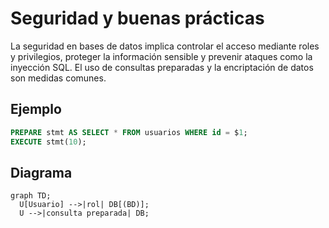 # Seguridad y buenas prácticas

La seguridad en bases de datos implica controlar el acceso mediante roles y privilegios, proteger la información sensible y prevenir ataques como la inyección SQL. El uso de consultas preparadas y la encriptación de datos son medidas comunes.

## Ejemplo
```sql
PREPARE stmt AS SELECT * FROM usuarios WHERE id = $1;
EXECUTE stmt(10);
```

## Diagrama
```mermaid
graph TD;
  U[Usuario] -->|rol| DB[(BD)];
  U -->|consulta preparada| DB;
```

